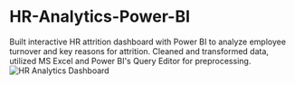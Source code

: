 # HR-Analytics-Power-BI
Built interactive HR attrition dashboard with Power BI to analyze employee turnover and key reasons for attrition. Cleaned and transformed data, utilized MS Excel and Power BI's Query Editor for preprocessing.
![HR Analytics Dashboard](https://github.com/Parvez1615/HR-Analytics-Power-BI/assets/111754386/9f3e49b4-7a6b-4dd5-87ec-ba5cf5152879)
